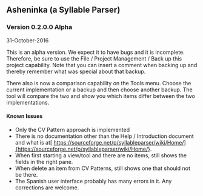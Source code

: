 Asheninka (a Syllable Parser)
-----------------------------

### Version 0.2.0.0 Alpha
31-October-2016

This is an alpha version.  We expect it to have bugs and it is incomplete. Therefore, be sure to use the File / Project Management / Back up this project capability.  Note that you can insert a comment when backing up and thereby remember what was special about that backup. 

There also is now a comparison capability on the Tools menu.  Choose the current implementation or a backup and then choose another backup.  The tool will compare the two and show you which items differ between the two implementations.

#### Known Issues
* Only the CV Pattern approach is implemented
* There is no documentation other than the Help / Introduction document and what is at[ https://sourceforge.net/p/syllableparser/wiki/Home/]{https://sourceforge.net/p/syllableparser/wiki/Home/}.
* When first starting a view/tool and there are no items, still shows the fields in the right pane.
* When delete an item from CV Patterns, still shows one that should not be there.
* The Spanish user interface probably has many errors in it.  Any corrections are welcome.
